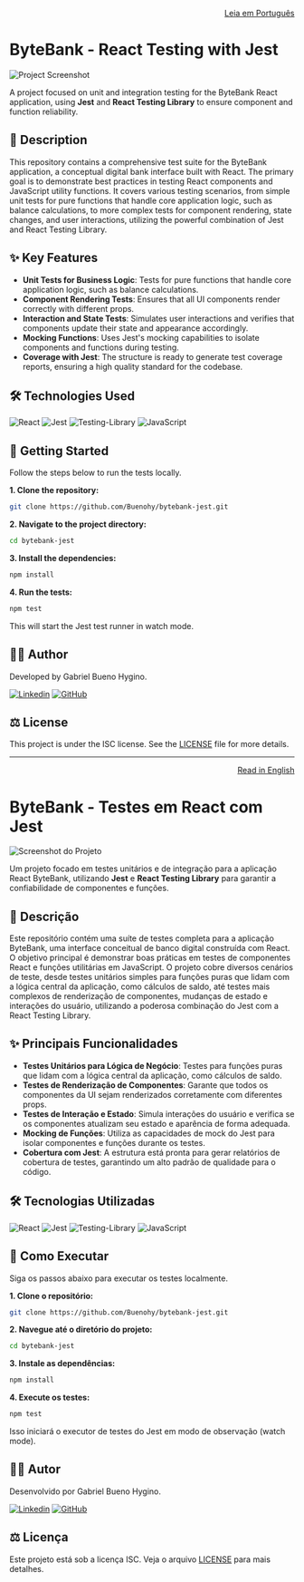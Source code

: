 <p align="right"><a href="#-descrição">Leia em Português</a></p>

# ByteBank - React Testing with Jest

![Project Screenshot](bytebank-jest-screenshot-0.png)

A project focused on unit and integration testing for the ByteBank React application, using **Jest** and **React Testing Library** to ensure component and function reliability.

## 📝 Description

This repository contains a comprehensive test suite for the ByteBank application, a conceptual digital bank interface built with React. The primary goal is to demonstrate best practices in testing React components and JavaScript utility functions. It covers various testing scenarios, from simple unit tests for pure functions that handle core application logic, such as balance calculations, to more complex tests for component rendering, state changes, and user interactions, utilizing the powerful combination of Jest and React Testing Library.

## ✨ Key Features

- **Unit Tests for Business Logic**: Tests for pure functions that handle core application logic, such as balance calculations.
- **Component Rendering Tests**: Ensures that all UI components render correctly with different props.
- **Interaction and State Tests**: Simulates user interactions and verifies that components update their state and appearance accordingly.
- **Mocking Functions**: Uses Jest's mocking capabilities to isolate components and functions during testing.
- **Coverage with Jest**: The structure is ready to generate test coverage reports, ensuring a high quality standard for the codebase.

## 🛠️ Technologies Used

![React](https://img.shields.io/badge/React-20232A?style=for-the-badge&logo=react&logoColor=61DAFB)
![Jest](https://img.shields.io/badge/Jest-C21325?style=for-the-badge&logo=jest&logoColor=white)
![Testing-Library](https://img.shields.io/badge/testing%20library-E33332?style=for-the-badge&logo=testing-library&logoColor=white)
![JavaScript](https://img.shields.io/badge/JavaScript-F7DF1E?style=for-the-badge&logo=javascript&logoColor=black)

## 🚀 Getting Started

Follow the steps below to run the tests locally.

**1. Clone the repository:**

```bash
git clone https://github.com/Buenohy/bytebank-jest.git
```

**2. Navigate to the project directory:**

```bash
cd bytebank-jest
```

**3. Install the dependencies:**

```bash
npm install
```

**4. Run the tests:**

```bash
npm test
```

This will start the Jest test runner in watch mode.

## 👨‍💻 Author

Developed by Gabriel Bueno Hygino.

[![Linkedin](https://img.shields.io/badge/LinkedIn-0077B5?style=for-the-badge&logo=linkedin&logoColor=white)](https://www.linkedin.com/in/gabriel-bueno-hygino/)
[![GitHub](https://img.shields.io/badge/GitHub-181717?style=for-the-badge&logo=github&logoColor=white)](https://github.com/Buenohy)

## ⚖️ License

This project is under the ISC license. See the [LICENSE](LICENSE) file for more details.

---

<p align="right"><a href="#-description">Read in English</a></p>

# ByteBank - Testes em React com Jest

![Screenshot do Projeto](bytebank-jest-screenshot-0.png)

Um projeto focado em testes unitários e de integração para a aplicação React ByteBank, utilizando **Jest** e **React Testing Library** para garantir a confiabilidade de componentes e funções.

## 📝 Descrição

Este repositório contém uma suíte de testes completa para a aplicação ByteBank, uma interface conceitual de banco digital construída com React. O objetivo principal é demonstrar boas práticas em testes de componentes React e funções utilitárias em JavaScript. O projeto cobre diversos cenários de teste, desde testes unitários simples para funções puras que lidam com a lógica central da aplicação, como cálculos de saldo, até testes mais complexos de renderização de componentes, mudanças de estado e interações do usuário, utilizando a poderosa combinação do Jest com a React Testing Library.

## ✨ Principais Funcionalidades

- **Testes Unitários para Lógica de Negócio**: Testes para funções puras que lidam com a lógica central da aplicação, como cálculos de saldo.
- **Testes de Renderização de Componentes**: Garante que todos os componentes da UI sejam renderizados corretamente com diferentes props.
- **Testes de Interação e Estado**: Simula interações do usuário e verifica se os componentes atualizam seu estado e aparência de forma adequada.
- **Mocking de Funções**: Utiliza as capacidades de mock do Jest para isolar componentes e funções durante os testes.
- **Cobertura com Jest**: A estrutura está pronta para gerar relatórios de cobertura de testes, garantindo um alto padrão de qualidade para o código.

## 🛠️ Tecnologias Utilizadas

![React](https://img.shields.io/badge/React-20232A?style=for-the-badge&logo=react&logoColor=61DAFB)
![Jest](https://img.shields.io/badge/Jest-C21325?style=for-the-badge&logo=jest&logoColor=white)
![Testing-Library](https://img.shields.io/badge/testing%20library-E33332?style=for-the-badge&logo=testing-library&logoColor=white)
![JavaScript](https://img.shields.io/badge/JavaScript-F7DF1E?style=for-the-badge&logo=javascript&logoColor=black)

## 🚀 Como Executar

Siga os passos abaixo para executar os testes localmente.

**1. Clone o repositório:**

```bash
git clone https://github.com/Buenohy/bytebank-jest.git
```

**2. Navegue até o diretório do projeto:**

```bash
cd bytebank-jest
```

**3. Instale as dependências:**

```bash
npm install
```

**4. Execute os testes:**

```bash
npm test
```

Isso iniciará o executor de testes do Jest em modo de observação (watch mode).

## 👨‍💻 Autor

Desenvolvido por Gabriel Bueno Hygino.

[![Linkedin](https://img.shields.io/badge/LinkedIn-0077B5?style=for-the-badge&logo=linkedin&logoColor=white)](https://www.linkedin.com/in/gabriel-bueno-hygino/)
[![GitHub](https://img.shields.io/badge/GitHub-181717?style=for-the-badge&logo=github&logoColor=white)](https://github.com/Buenohy)

## ⚖️ Licença

Este projeto está sob a licença ISC. Veja o arquivo [LICENSE](LICENSE) para mais detalhes.
